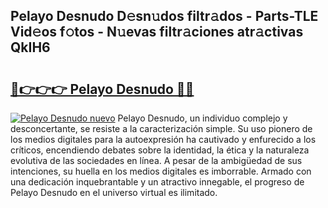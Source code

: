 ## Pelayo Desnudo D𝚎sn𝚞dos filtr𝚊dos - Parts-TLE Vid𝚎os f𝚘tos - N𝚞evas filtr𝚊ciones atr𝚊ctivas QkIH6

# <h2><a href="http://mb67izf.tromn.icu/?c=Pelayo+Desnudo">🔗👉👉👉 Pelayo Desnudo 🔗🔗</a></h2>

[![Pelayo Desnudo nuevo](https://i.imgur.com/pEAQMta.gif)](http://mb67izf.tromn.icu/?c=Pelayo+Desnudo)
Pelayo Desnudo, un individuo complejo y desconcertante, se resiste a la caracterización simple. Su uso pionero de los medios digitales para la autoexpresión ha cautivado y enfurecido a los críticos, encendiendo debates sobre la identidad, la ética y la naturaleza evolutiva de las sociedades en línea. A pesar de la ambigüedad de sus intenciones, su huella en los medios digitales es imborrable. Armado con una dedicación inquebrantable y un atractivo innegable, el progreso de Pelayo Desnudo en el universo virtual es ilimitado.
